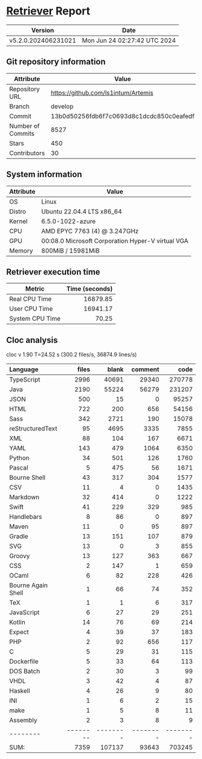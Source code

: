 # [Retriever](https://github.com/PalladioSimulator/Palladio-ReverseEngineering-Retriever) Report
| Version | Date |
| ------- | ---- |
| v5.2.0.202406231021 | Mon Jun 24 02:27:42 UTC 2024 |

## Git repository information
|      Attribute    | Value |
| ----------------- | ----- |
| Repository URL    | https://github.com/ls1intum/Artemis |
| Branch            | develop |
| Commit            | 13b0d50256fdb6f7c0693d8c1dcdc850c0eafedf |
| Number of Commits | 8527 |
| Stars             | 450 |
| Contributors      | 30 |


## System information
| Attribute | Value |
| --------- | ----- |
| OS | Linux  |
| Distro | Ubuntu 22.04.4 LTS x86_64  |
| Kernel | 6.5.0-1022-azure  |
| CPU | AMD EPYC 7763 (4) @ 3.247GHz  |
| GPU | 00:08.0 Microsoft Corporation Hyper-V virtual VGA  |
| Memory | 800MiB / 15981MiB  |

## Retriever execution time
| Metric | Time (seconds) |
| --- | ---: |
| Real CPU Time | 16879.85 |
| User CPU Time | 16941.17 |
| System CPU Time | 70.25 |
<!--
Explainations:
- __Real CPU Time__: actual time the command has run (can be less than total time spent in user and system mode for multi-threaded processes)
- __User CPU Time__: time the command has spent running in user mode
- __System CPU Time__: time the command has spent running in system or kernel mode
-->

## Cloc analysis
cloc v 1.90  T=24.52 s (300.2 files/s, 36874.9 lines/s)

Language|files|blank|comment|code
:-------|-------:|-------:|-------:|-------:
TypeScript|2996|40691|29340|270778
Java|2190|55224|56279|231207
JSON|500|15|0|95257
HTML|722|200|656|54156
Sass|342|2721|190|15078
reStructuredText|95|4695|3335|7855
XML|88|104|167|6671
YAML|143|479|1064|6350
Python|34|501|126|1760
Pascal|5|475|56|1671
Bourne Shell|43|317|304|1577
CSV|11|4|0|1435
Markdown|32|414|0|1222
Swift|41|229|329|985
Handlebars|8|86|0|897
Maven|11|0|95|897
Gradle|13|151|107|879
SVG|13|0|3|855
Groovy|13|127|363|667
CSS|2|147|1|659
OCaml|6|82|228|426
Bourne Again Shell|1|66|74|352
TeX|1|1|6|317
JavaScript|6|27|29|251
Kotlin|14|76|69|214
Expect|4|39|37|183
PHP|2|92|656|117
C|5|29|31|115
Dockerfile|5|33|64|113
DOS Batch|2|30|3|99
VHDL|3|42|4|87
Haskell|4|26|9|80
INI|1|6|2|15
make|1|5|8|11
Assembly|2|3|8|9
--------|--------|--------|--------|--------
SUM:|7359|107137|93643|703245
